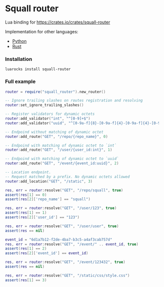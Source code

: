 # Squall router

Lua binding for https://crates.io/crates/squall-router

Implementation for other languages:
 - [Python](https://pypi.org/project/squall-router/)
 - [Rust](https://crates.io/crates/squall-router)


### Installation

```shell
luarocks install squall-router
````

### Full example

```lua
router = require("squall_router").new_router()

-- Ignore trailing slashes on routes registration and resolving
router:set_ignore_trailing_slashes()

-- Register validators for dynamic octets
router:add_validator("int", "^[0-9]+$")
router:add_validator("uuid", "^[0-9a-f]{8}-[0-9a-f]{4}-[0-9a-f]{4}-[0-9a-f]{4}-[0-9a-f]{12}$")

-- Endpoind without matching of dynamic octet
router:add_route("GET", "/repo/{repo_name}", 0)

-- Endpoind with matching of dynamic octet to `int`
router:add_route("GET", "/user/{user_id:int}", 1)

-- Endpoind with matching of dynamic octet to `uuid`
router:add_route("GET", "/event/{event_id:uuid}", 2)

-- Location endpoint. 
-- Request matched by a prefix. No dynamic octets allowed 
router:add_location("GET", "/static", 3)

res, err = router:resolve("GET", "/repo/squall", true)
assert(res[1] == 0)
assert(res[2]['repo_name'] == "squall")

res, err = router:resolve("GET", "/user/123", true)
assert(res[1] == 1)
assert(res[2]['user_id'] == "123")

res, err = router:resolve("GET", "/user/user", true)
assert(res == nil)

event_id = "6d1a7b12-f2de-4ba7-b3c5-a4af3cab757d"
res, err = router:resolve("GET", "/event/" .. event_id, true)
assert(res[1] == 2)
assert(res[2]['event_id'] == event_id)

res, err = router:resolve("GET", "/event/123432", true)
assert(res == nil)

res, err = router:resolve("GET", "/static/css/style.css")
assert(res[1] == 3)
```